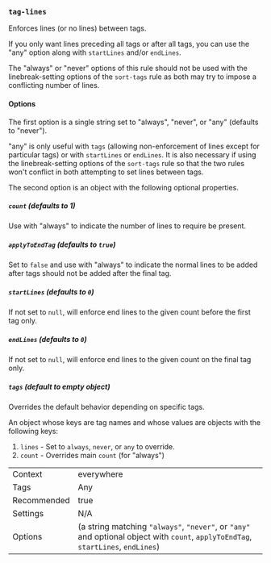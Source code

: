 ### `tag-lines`

Enforces lines (or no lines) between tags.

If you only want lines preceding all tags or after all tags, you can use
the "any" option along with `startLines` and/or `endLines`.

The "always" or "never" options of this rule should not
be used with the linebreak-setting options of the `sort-tags` rule as both
may try to impose a conflicting number of lines.

#### Options

The first option is a single string set to "always", "never", or "any"
(defaults to "never").

"any" is only useful with `tags` (allowing non-enforcement of lines except
for particular tags) or with `startLines` or `endLines`. It is also
necessary if using the linebreak-setting options of the `sort-tags` rule
so that the two rules won't conflict in both attempting to set lines
between tags.

The second option is an object with the following optional properties.

##### `count` (defaults to 1)

Use with "always" to indicate the number of lines to require be present.

##### `applyToEndTag` (defaults to `true`)

Set to `false` and use with "always" to indicate the normal lines to be
added after tags should not be added after the final tag.

##### `startLines` (defaults to `0`)

If not set to `null`, will enforce end lines to the given count before the
first tag only.

##### `endLines` (defaults to `0`)

If not set to `null`, will enforce end lines to the given count on the
final tag only.

##### `tags` (default to empty object)

Overrides the default behavior depending on specific tags.

An object whose keys are tag names and whose values are objects with the
following keys:

1. `lines` - Set to `always`, `never`, or `any` to override.
2. `count` - Overrides main `count` (for "always")

|||
|---|---|
|Context|everywhere|
|Tags|Any|
|Recommended|true|
|Settings|N/A|
|Options|(a string matching `"always"`, `"never"`, or `"any"` and optional object with `count`, `applyToEndTag`, `startLines`, `endLines`)|

<!-- assertions tagLines -->

